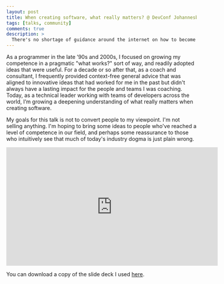 ```yaml
---
layout: post
title: When creating software, what really matters? @ DevConf Johannesburg 2019
tags: [talks, community]
comments: true
description: >
  There's no shortage of guidance around the internet on how to become a competent software developer. It's an exciting road to travel. But, what comes after you've reached a level of competence? What's beyond that horizon?
---
```


As a programmer in the late ’90s and 2000s, I focused on growing my competence in a pragmatic "what works?" sort of way, and readily adopted ideas that were useful. For a decade or so after that, as a coach and consultant, I frequently provided context-free general advice that was aligned to innovative ideas that had worked for me in the past but didn't always have a lasting impact for the people and teams I was coaching. Today, as a technical leader working with teams of developers across the world, I’m growing a deepening understanding of what really matters when creating software.

My goals for this talk is not to convert people to my viewpoint. I'm not selling anything. I'm hoping to bring some ideas to people who've reached a level of competence in our field, and perhaps some reassurance to those who intuitively see that much of today's industry dogma is just plain wrong.

<iframe width="560" height="315" src="https://www.youtube.com/embed/IjLMtFE6MEE" frameborder="0" allow="accelerometer; autoplay; encrypted-media; gyroscope; picture-in-picture" allowfullscreen></iframe>

You can download a copy of the slide deck I used [here][deck].

[deck]: /assets/DevConf2019Jhb.pdf